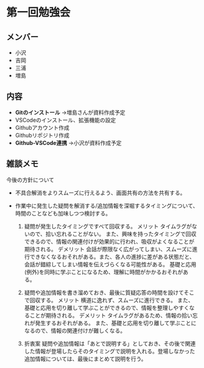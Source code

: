 # 第一回勉強会

## メンバー
- 小沢
- 吉岡
- 三浦
- 増島

## 内容

- **Gitのインストール**
→増島さんが資料作成予定
- VSCodeのインストール、拡張機能の設定
- Githubアカウント作成
- Githubリポジトリ作成
- **Github-VSCode連携**
→小沢が資料作成予定

## 雑談メモ
今後の方針について
- 不具合解消をよりスムーズに行えるよう、画面共有の方法を共有する。
- 作業中に発生した疑問を解消する/追加情報を深堀するタイミングについて、時間のことなども加味しつつ検討する。
  
  1. 疑問が発生したタイミングですべて回収する。
    メリット
      タイムラグがないので、拾い忘れることがない。
      また、興味を持ったタイミングで回収できるので、情報の関連付けが効果的に行われ、吸収がよくなることが期待される。
    デメリット
      会話が際限なく広がってしまい、スムーズに進行できなくなるおそれがある。また、各人の進捗に差がある状態だと、会話が錯綜してしまい情報を伝えづらくなる可能性がある。
      基礎と応用(例外)を同時に学ぶことになるため、理解に時間がかかるおそれがある。
  
  2. 疑問や追加情報を書き溜めておき、最後に質疑応答の時間を設けてそこで回収する。
    メリット
      横道に逸れず、スムーズに進行できる。
      また、基礎と応用を切り離して学ぶことができるので、情報を整理しやすくなることが期待される。
    デメリット
      タイムラグがあるため、情報の拾い忘れが発生するおそれがある。
      また、基礎と応用を切り離して学ぶことになるので、情報の関連付けが難しくなる。
  3. 折衷案
   疑問や追加情報は「あとで説明する」としておき、その後で関連した情報が登場したらそのタイミングで説明を入れる。登場しなかった追加情報については、最後にまとめて説明を行う。
   
   
